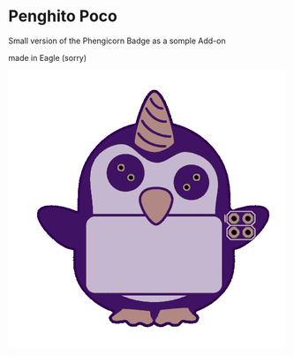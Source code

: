# Penghito Poco
Small version of the Phengicorn Badge as a somple Add-on

made in Eagle (sorry)

![board render made by OSHPark](https://github.com/davedarko/Simple-Add-ons-SAO/blob/main/Penghito%20Poco/penghitoOSHPark.png)
